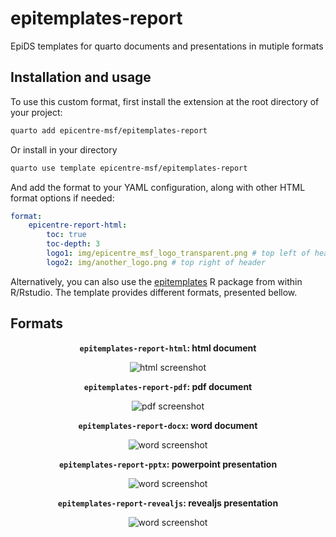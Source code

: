 # epitemplates-report

EpiDS templates for quarto documents and presentations in mutiple formats

## Installation and usage

To use this custom format, first install the extension at the root directory of your project:

```bash
quarto add epicentre-msf/epitemplates-report
```

Or install in your directory

```bash
quarto use template epicentre-msf/epitemplates-report
```

And add the format to your YAML configuration, along with other HTML format options if needed:

```yaml
format:
    epicentre-report-html:
        toc: true
        toc-depth: 3
        logo1: img/epicentre_msf_logo_transparent.png # top left of header
        logo2: img/another_logo.png # top right of header
```

Alternatively, you can also use the [epitemplates](https://github.com/epicentre-msf/epitemplates) R package from within R/Rstudio.
The template provides different formats, presented bellow.

## Formats

<div align="center">

**`epitemplates-report-html`: html document**

![html screenshot](screenshots/html_document.png)

**`epitemplates-report-pdf`: pdf document**

![pdf screenshot](screenshots/pdf_document.png)

**`epitemplates-report-docx`: word document**

![word screenshot](screenshots/docx_document.png)

**`epitemplates-report-pptx`: powerpoint presentation**

![word screenshot](screenshots/pptx_presentation.png)

**`epitemplates-report-revealjs`: revealjs presentation**

![word screenshot](screenshots/revealjs_presentation.png)
</div>